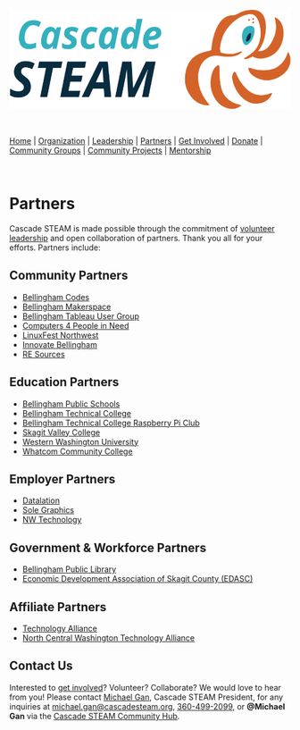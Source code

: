 <style>
  .header {
	display: none;
  }
  .footer {
	display: none;
  }
</style>

<p align="center"><img src="/assets/images/Cascade_STEAM_horizontal_logo_primary.svg" width="600" height="178" /></p>

<br>

[Home](/) | [Organization](/organization) | [Leadership](/leadership) | [Partners](/partners) | [Get Involved](/get-involved) | [Donate](/donate) | [Community Groups](/community-groups) | [Community Projects](/community-projects) | [Mentorship](/mentorship)

<br>

# Partners

Cascade STEAM is made possible through the commitment of [volunteer leadership](/leadership) and open collaboration of partners. Thank you all for your efforts. Partners include:

## Community Partners

- [Bellingham Codes](https://bellingham.codes)
- [Bellingham Makerspace](https://bellinghammakerspace.org)
- [Bellingham Tableau User Group](https://usergroups.tableau.com/bellingham-tableau-user-group)
- [Computers 4 People in Need](https://c4pin.org)
- [LinuxFest Northwest](https://lfnw.org)
- [Innovate Bellingham](https://innovatebellingham.org)
- [RE Sources](https://re-sources.org)

## Education Partners

- [Bellingham Public Schools](https://bellinghamschools.org)
- [Bellingham Technical College](https://btc.edu)
- [Bellingham Technical College Raspberry Pi Club](https://www.raspberrypiclub.org)
- [Skagit Valley College](https://skagit.edu)
- [Western Washington University](https://wwu.edu)
- [Whatcom Community College](https://whatcom.edu)

## Employer Partners

- [Datalation](https://datalation.org/)
- [Sole Graphics](https://solegraphics.com/)
- [NW Technology](https://www.nwtechnology.com/)

## Government & Workforce Partners

- [Bellingham Public Library](https://bellinghampubliclibrary.org)
- [Economic Development Association of Skagit County (EDASC)](https://skagit.org)

## Affiliate Partners

- [Technology Alliance](https://technology-alliance.com)
- [North Central Washington Technology Alliance](https://ncwtech.org)

## Contact Us

Interested to [get involved](/get-involved)? Volunteer? Collaborate? We would love to hear from you! Please contact [Michael Gan](https://www.linkedin.com/in/michaelbgan), Cascade STEAM President, for any inquiries at [michael.gan@cascadesteam.org](mailto:michael.gan@cascadesteam.org), [360-499-2099](tel:3604992099), or **@Michael Gan** via the [Cascade STEAM Community Hub](http://discord.cascadesteam.org).
